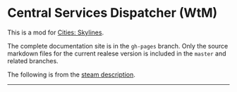 # Central Services Dispatcher (WtM)

This is a mod for [Cities: Skylines](http://www.citiesskylines.com/).

The complete documentation site is in the `gh-pages` branch.
Only the source markdown files for the current realese version is included in the `master` and related branches.

The following is from the [steam description](http://steamcommunity.com/sharedfiles/filedetails/?id=512341354).

---------------------------------------------

